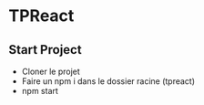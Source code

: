 # TPReact

## Start Project
- Cloner le projet
- Faire un npm i dans le dossier racine (tpreact)
- npm start
